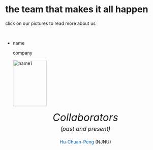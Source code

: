 
# the team that makes it all happen
click on our pictures to read more about us

<br>

<div>
    <ul>
        <li>
            <div>
                <p>name</p>
                <p>company</p>
                <p><img alt="name1" src="" style="width: 106px;height: 146px;object-fit: cover;object-position: 50% 50%;"/></p>
            </div>
        </li>
    </ul>


</div>




<div>
    <h6 style="text-align:center; line-height:1.4em;  font-size:32px; margin: 0;">
    Collaborators
    </h6>
    <h6 style="text-align:center; line-height:1.4em; font-size:18px; margin: 0;">
    (past and present)
    </h6>
    <div id="showPeople" style="text-align: center; margin: 20px 0 0 0;">
    <!-- 这一部分，放置人员名单 -->
        <p>
            <span class="name" style="color: rgb(0 97 177);">
            Hu-Chuan-Peng
            </span>
            <span class="company">
            (NJNU)
            </span>
        </p>
    </div>
</div>